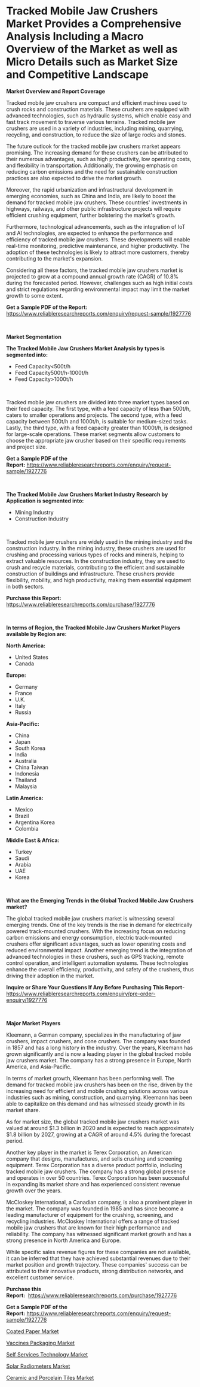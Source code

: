 <p><h1>Tracked Mobile Jaw Crushers Market Provides a Comprehensive Analysis Including a Macro Overview of the Market as well as Micro Details such as Market Size and Competitive Landscape</h1></p><p><strong>Market Overview and Report Coverage</strong></p>
<p><p>Tracked mobile jaw crushers are compact and efficient machines used to crush rocks and construction materials. These crushers are equipped with advanced technologies, such as hydraulic systems, which enable easy and fast track movement to traverse various terrains. Tracked mobile jaw crushers are used in a variety of industries, including mining, quarrying, recycling, and construction, to reduce the size of large rocks and stones.</p><p>The future outlook for the tracked mobile jaw crushers market appears promising. The increasing demand for these crushers can be attributed to their numerous advantages, such as high productivity, low operating costs, and flexibility in transportation. Additionally, the growing emphasis on reducing carbon emissions and the need for sustainable construction practices are also expected to drive the market growth.</p><p>Moreover, the rapid urbanization and infrastructural development in emerging economies, such as China and India, are likely to boost the demand for tracked mobile jaw crushers. These countries' investments in highways, railways, and other public infrastructure projects will require efficient crushing equipment, further bolstering the market's growth.</p><p>Furthermore, technological advancements, such as the integration of IoT and AI technologies, are expected to enhance the performance and efficiency of tracked mobile jaw crushers. These developments will enable real-time monitoring, predictive maintenance, and higher productivity. The adoption of these technologies is likely to attract more customers, thereby contributing to the market's expansion.</p><p>Considering all these factors, the tracked mobile jaw crushers market is projected to grow at a compound annual growth rate (CAGR) of 10.8% during the forecasted period. However, challenges such as high initial costs and strict regulations regarding environmental impact may limit the market growth to some extent.</p></p>
<p><strong>Get a Sample PDF of the Report:</strong> <a href="https://www.reliableresearchreports.com/enquiry/request-sample/1927776">https://www.reliableresearchreports.com/enquiry/request-sample/1927776</a></p>
<p>&nbsp;</p>
<p><strong>Market Segmentation</strong></p>
<p><strong>The Tracked Mobile Jaw Crushers Market Analysis by types is segmented into:</strong></p>
<p><ul><li>Feed Capacity<500t/h</li><li>Feed Capacity500t/h-1000t/h</li><li>Feed Capacity>1000t/h</li></ul></p>
<p>&nbsp;</p>
<p><p>Tracked mobile jaw crushers are divided into three market types based on their feed capacity. The first type, with a feed capacity of less than 500t/h, caters to smaller operations and projects. The second type, with a feed capacity between 500t/h and 1000t/h, is suitable for medium-sized tasks. Lastly, the third type, with a feed capacity greater than 1000t/h, is designed for large-scale operations. These market segments allow customers to choose the appropriate jaw crusher based on their specific requirements and project size.</p></p>
<p><strong>Get a Sample PDF of the Report:</strong>&nbsp;<a href="https://www.reliableresearchreports.com/enquiry/request-sample/1927776">https://www.reliableresearchreports.com/enquiry/request-sample/1927776</a></p>
<p>&nbsp;</p>
<p><strong>The Tracked Mobile Jaw Crushers Market Industry Research by Application is segmented into:</strong></p>
<p><ul><li>Mining Industry</li><li>Construction Industry</li></ul></p>
<p>&nbsp;</p>
<p><p>Tracked mobile jaw crushers are widely used in the mining industry and the construction industry. In the mining industry, these crushers are used for crushing and processing various types of rocks and minerals, helping to extract valuable resources. In the construction industry, they are used to crush and recycle materials, contributing to the efficient and sustainable construction of buildings and infrastructure. These crushers provide flexibility, mobility, and high productivity, making them essential equipment in both sectors.</p></p>
<p><strong>Purchase this Report:</strong>&nbsp; <a href="https://www.reliableresearchreports.com/purchase/1927776">https://www.reliableresearchreports.com/purchase/1927776</a></p>
<p>&nbsp;</p>
<p><strong>In terms of Region, the Tracked Mobile Jaw Crushers Market Players available by Region are:</strong></p>
<p>
    <p> <strong> North America: </strong>
        <ul>
            <li>United States</li>
            <li>Canada</li>
        </ul>
        </p> 
    <p> <strong> Europe: </strong>
        <ul>
            <li>Germany</li>
            <li>France</li>
            <li>U.K.</li>
            <li>Italy</li>
            <li>Russia</li>
        </ul>
        </p> 
    <p> <strong> Asia-Pacific: </strong>
        <ul>
            <li>China</li>
            <li>Japan</li>
            <li>South Korea</li>
            <li>India</li>
            <li>Australia</li>
            <li>China Taiwan</li>
            <li>Indonesia</li>
            <li>Thailand</li>
            <li>Malaysia</li>
        </ul>
        </p> 
    <p> <strong> Latin America: </strong>
        <ul>
            <li>Mexico</li>
            <li>Brazil</li>
            <li>Argentina Korea</li>
            <li>Colombia</li>
        </ul>
        </p> 
    <p> <strong> Middle East & Africa: </strong>
        <ul>
            <li>Turkey</li>
            <li>Saudi</li>
            <li>Arabia</li>
            <li>UAE</li>
            <li>Korea</li>
        </ul>
    </p>
    </p>
<p>&nbsp;</p>
<p><strong>What are the Emerging Trends in the Global Tracked Mobile Jaw Crushers market?</strong></p>
<p><p>The global tracked mobile jaw crushers market is witnessing several emerging trends. One of the key trends is the rise in demand for electrically powered track-mounted crushers. With the increasing focus on reducing carbon emissions and energy consumption, electric track-mounted crushers offer significant advantages, such as lower operating costs and reduced environmental impact. Another emerging trend is the integration of advanced technologies in these crushers, such as GPS tracking, remote control operation, and intelligent automation systems. These technologies enhance the overall efficiency, productivity, and safety of the crushers, thus driving their adoption in the market.</p></p>
<p><strong>Inquire or Share Your Questions If Any Before Purchasing This Report</strong>- <a href="https://www.reliableresearchreports.com/enquiry/pre-order-enquiry/1927776">https://www.reliableresearchreports.com/enquiry/pre-order-enquiry/1927776</a></p>
<p>&nbsp;</p>
<p><strong>Major Market Players</strong></p>
<p><p>Kleemann, a German company, specializes in the manufacturing of jaw crushers, impact crushers, and cone crushers. The company was founded in 1857 and has a long history in the industry. Over the years, Kleemann has grown significantly and is now a leading player in the global tracked mobile jaw crushers market. The company has a strong presence in Europe, North America, and Asia-Pacific.</p><p>In terms of market growth, Kleemann has been performing well. The demand for tracked mobile jaw crushers has been on the rise, driven by the increasing need for efficient and mobile crushing solutions across various industries such as mining, construction, and quarrying. Kleemann has been able to capitalize on this demand and has witnessed steady growth in its market share.</p><p>As for market size, the global tracked mobile jaw crushers market was valued at around $1.3 billion in 2020 and is expected to reach approximately $1.8 billion by 2027, growing at a CAGR of around 4.5% during the forecast period.</p><p>Another key player in the market is Terex Corporation, an American company that designs, manufactures, and sells crushing and screening equipment. Terex Corporation has a diverse product portfolio, including tracked mobile jaw crushers. The company has a strong global presence and operates in over 50 countries. Terex Corporation has been successful in expanding its market share and has experienced consistent revenue growth over the years.</p><p>McCloskey International, a Canadian company, is also a prominent player in the market. The company was founded in 1985 and has since become a leading manufacturer of equipment for the crushing, screening, and recycling industries. McCloskey International offers a range of tracked mobile jaw crushers that are known for their high performance and reliability. The company has witnessed significant market growth and has a strong presence in North America and Europe.</p><p>While specific sales revenue figures for these companies are not available, it can be inferred that they have achieved substantial revenues due to their market position and growth trajectory. These companies' success can be attributed to their innovative products, strong distribution networks, and excellent customer service.</p></p>
<p><strong>Purchase this Report:</strong>&nbsp;&nbsp;<a href="https://www.reliableresearchreports.com/purchase/1927776">https://www.reliableresearchreports.com/purchase/1927776</a></p>
<p></p>
<p><strong>Get a Sample PDF of the Report:</strong>&nbsp;<a href="https://www.reliableresearchreports.com/enquiry/request-sample/1927776">https://www.reliableresearchreports.com/enquiry/request-sample/1927776</a></p>
<p><p><a href="https://medium.com/@keenanmarks2023/coated-paper-nbsp-market-focuses-on-market-share-size-and-projected-forecast-till-2030-2c134cff2e39">Coated Paper Market</a></p><p><a href="https://www.linkedin.com/pulse/vaccines-packaging-market-size-2023-2030-global-industrial-h2pif/">Vaccines Packaging Market</a></p><p><a href="https://github.com/luckyshygirl/Market-Research-Report-List-1/blob/main/self-services-technology-market.md">Self Services Technology Market</a></p><p><a href="https://github.com/gdfhhhj/Market-Research-Report-List-1/blob/main/solar-radiometers-market.md">Solar Radiometers Market</a></p><p><a href="https://medium.com/@chasegibson1901/ceramic-and-porcelain-tiles-market-report-reveals-the-latest-trends-and-growth-opportunities-of-475c51105c57">Ceramic and Porcelain Tiles Market</a></p></p>